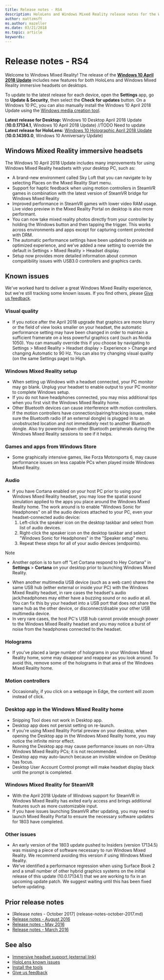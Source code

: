 ```yaml
---
title: Release notes - RS4
description: HoloLens and Windows Mixed Reality release notes for the Windows 10 XXX Update (XXX 2018).
author: mattzmsft
ms.author: mazeller
ms.date: 03/21/2018
ms.topic: article
keywords: 
---
```




# Release notes - RS4

Welcome to Windows Mixed Reality! The release of the **[Windows 10 April 2018 Update](https://blogs.windows.com/windowsexperience/2018/04/27/make-the-most-of-your-time-with-the-new-windows-10-update)** includes new features for both HoloLens and Windows Mixed Reality immersive headsets on desktops. 

To update to the latest release for each device, open the **Settings** app, go to **Update & Security**, then select the **Check for updates** button. On a Windows 10 PC, you can also manually install the Windows 10 April 2018 Update using the [Windows media creation tool](https://www.microsoft.com/en-us/software-download/windows10).

 **Latest release for Desktop:** Windows 10 Desktop April 2018 Update (**10.0.17134.1**, Windows 10 April 2018 Update)
 //TODO Need to update **Latest release for HoloLens:** [Windows 10 Holographic April 2018 Update](release-notes-august-2016.md) (**10.0.14393.0**, Windows 10 Anniversary Update)

## Windows Mixed Reality immersive headsets

The Windows 10 April 2018 Update includes many improvements for using Windows Mixed Reality headsets with your desktop PC, such as: 

* A brand-new environment called Sky Loft that you can navigate to by selecting Places on the Mixed Reality Start menu.
* Support for haptic feedback when using motion controllers in SteamVR games in combination with the latest version of SteamVR bridge for Windows Mixed Reality
* Improved performance in SteamVR games with lower video RAM usage. Live video preview in the Mixed Reality Portal on desktop is also more performant. 
* You can now take mixed reality photos directly from your controller by holding the Windows button and then tapping the trigger. This works across environments and apps except for capturing content protected with DRM.
* The automatic performance settings have been updated to provide an optimized experience, and we’ve added a new setting to override the default in Settings > Mixed Reality > Headset display.
* Setup now provides more detailed information about common compatibility issues with USB3.0 controllers and graphics cards.

## Known issues

We've worked hard to deliver a great Windows Mixed Reality experience, but we're still tracking some known issues. If you find others, please [Give us feedback](give-us-feedback.md).


### Visual quality
* If you notice after the April 2018 upgrade that graphics are more blurry or the field of view looks smaller on your headset, the automatic performance setting may have been changed in order to maintain a sufficient framerate on a less powerful graphics card (such as Nvidia 1050).  You can manually override this if you choose by navigating to Settings > Mixed Reality > Headset display > Experience > Change and changing Automatic to 90 Hz. You can also try changing visual quality (on the same Settings page) to High.

### Windows Mixed Reality setup
* When setting up Windows with a headset connected, your PC monitor may go blank. Unplug your headset to enable output to your PC monitor to complete Windows setup.
* If you do not have headphones connected, you may miss additional tips when you first visit the Windows Mixed Reality home.
* Other Bluetooth devices can cause interference with motion controllers. If the motion controllers have connection/pairing/tracking issues, make sure the Bluetooth radio (if an external dongle) is plugged in to an unobstructed location and not immediately next to another Bluetooth dongle.  Also try powering down other Bluetooth peripherals during the Windows Mixed Reality sessions to see if it helps.

### Games and apps from Windows Store
* Some graphically intensive games, like Forza Motorsports 6, may cause performance issues on less capable PCs when played inside Windows Mixed Reality.

### Audio
* If you have Cortana enabled on your host PC prior to using your Windows Mixed Reality headset, you may lose the spatial sound simulation applied to the apps you place around the Windows Mixed Reality home. The work around is to enable "Windows Sonic for Headphones" on all the audio devices attached to your PC, even your headset-connected audio device:
   1. Left-click the speaker icon on the desktop taskbar and select from list of audio devices.
   2. Right-click the speaker icon on the desktop taskbar and select "Windows Sonic for Headphones" in the "Speaker setup" menu.
   3. Repeat these steps for all of your audio devices (endpoints).
>[!NOTE]
> - Another option is to turn off "Let Cortana respond to Hey Cortana" in **Settings** > **Cortana** on your desktop prior to launching Windows Mixed Reality.

* When another multimedia USB device (such as a web cam) shares the same USB hub (either external or inside your PC) with the Windows Mixed Reality headset, in rare cases the headset's audio jack/headphones may either have a buzzing sound or no audio at all. You can fix this by your headset into a USB port that does not share the same hub as the other device, or disconnect/disable your other USB multimedia device.
* In very rare cases, the host PC's USB hub cannot provide enough power to the Windows Mixed Reality headset and you may notice a burst of noise from the headphones connected to the headset.

### Holograms
* If you've placed a large number of holograms in your Windows Mixed Reality home, some may disappear and reappear as you look around. To avoid this, remove some of the holograms in that area of the Windows Mixed Reality home.

### Motion controllers
* Occasionally, if you click on a webpage in Edge, the content will zoom instead of click.

### Desktop app in the Windows Mixed Reality home
* Snipping Tool does not work in Desktop app.
* Desktop app does not persist setting on re-launch.
* If you're using Mixed Reality Portal preview on your desktop, when opening the Desktop app in the Windows Mixed Reality home, you may notice the infinite mirror effect. 
* Running the Desktop app may cause performance issues on non-Ultra Windows Mixed Reality PCs; it is not recommended.  
* Desktop app may auto-launch because an invisible window on Desktop has focus. 
* Desktop User Account Control prompt will make headset display black until the prompt is completed.

### Windows Mixed Reality for SteamVR
* With the April 2018 Update of Windows support for SteamVR in Windows Mixed Reality has exited early access and brings additional features such as more customizable input. 
* If you have issues launching SteamVR after updating, you may need to launch Mixed Reality Portal to ensure the necessary software updates for 1803 have completed. 

### Other issues
* An early version of the 1803 update pushed to Insiders (version 17134.5) was missing a piece of software necessary to run Windows Mixed Reality. We recommend avoiding this version if using Windows Mixed Reality. 
* We've identified a performance regression when using Surface Book 2 and a small number of other hybrid graphics systems on the initial release of this update (10.0.17134.1) that we are working to fix in an upcoming update patch. We suggest waiting until this has been fixed before updating. 

## Prior release notes
* [Release notes - October 2017] (release-notes-october-2017.md)
* [Release notes - August 2016](release-notes-august-2016.md)
* [Release notes - May 2016](release-notes-may-2016.md)
* [Release notes - March 2016](release-notes-march-2016.md)

## See also
* [Immersive headset support (external link)](https://docs.microsoft.com/en-us/windows/mixed-reality/enthusiast-guide/troubleshooting-windows-mixed-reality)
* [HoloLens known issues](hololens-known-issues.md)
* [Install the tools](install-the-tools.md)
* [Give us feedback](give-us-feedback.md)

